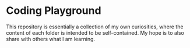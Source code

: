 # Coding Playground
This repository is essentially a collection of my own curiosities, where the content of each folder is intended to be self-contained. My hope is to also share with others what I am learning.

